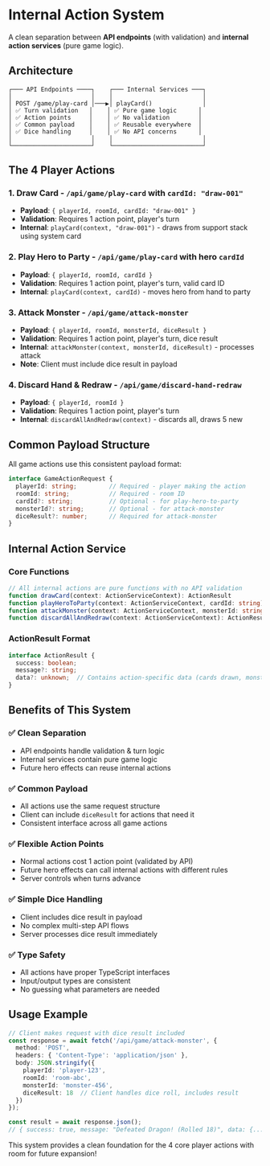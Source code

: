 # Internal Action System

A clean separation between **API endpoints** (with validation) and **internal action services** (pure game logic).

## Architecture

```
┌─── API Endpoints ────┐    ┌─── Internal Services ───┐
│                      │    │                         │
│ POST /game/play-card │───▶│ playCard()              │
│ ✅ Turn validation   │    │ ✅ Pure game logic      │
│ ✅ Action points     │    │ ✅ No validation        │
│ ✅ Common payload    │    │ ✅ Reusable everywhere  │
│ ✅ Dice handling     │    │ ✅ No API concerns      │
│                      │    │                         │
└──────────────────────┘    └─────────────────────────┘
```

## The 4 Player Actions

### 1. **Draw Card** - `/api/game/play-card` with `cardId: "draw-001"`
- **Payload**: `{ playerId, roomId, cardId: "draw-001" }`
- **Validation**: Requires 1 action point, player's turn
- **Internal**: `playCard(context, "draw-001")` - draws from support stack using system card

### 2. **Play Hero to Party** - `/api/game/play-card` with hero `cardId`
- **Payload**: `{ playerId, roomId, cardId }`
- **Validation**: Requires 1 action point, player's turn, valid card ID
- **Internal**: `playCard(context, cardId)` - moves hero from hand to party

### 3. **Attack Monster** - `/api/game/attack-monster`
- **Payload**: `{ playerId, roomId, monsterId, diceResult }`
- **Validation**: Requires 1 action point, player's turn, dice result
- **Internal**: `attackMonster(context, monsterId, diceResult)` - processes attack
- **Note**: Client must include dice result in payload

### 4. **Discard Hand & Redraw** - `/api/game/discard-hand-redraw`
- **Payload**: `{ playerId, roomId }`
- **Validation**: Requires 1 action point, player's turn
- **Internal**: `discardAllAndRedraw(context)` - discards all, draws 5 new

## Common Payload Structure

All game actions use this consistent payload format:

```typescript
interface GameActionRequest {
  playerId: string;         // Required - player making the action
  roomId: string;           // Required - room ID
  cardId?: string;          // Optional - for play-hero-to-party
  monsterId?: string;       // Optional - for attack-monster
  diceResult?: number;      // Required for attack-monster
}
```

## Internal Action Service

### Core Functions

```typescript
// All internal actions are pure functions with no API validation
function drawCard(context: ActionServiceContext): ActionResult
function playHeroToParty(context: ActionServiceContext, cardId: string): ActionResult
function attackMonster(context: ActionServiceContext, monsterId: string, diceResult: number): ActionResult
function discardAllAndRedraw(context: ActionServiceContext): ActionResult
```

### ActionResult Format

```typescript
interface ActionResult {
  success: boolean;
  message?: string;
  data?: unknown;  // Contains action-specific data (cards drawn, monsters defeated, etc.)
}
```

## Benefits of This System

### ✅ **Clean Separation**
- API endpoints handle validation & turn logic
- Internal services contain pure game logic
- Future hero effects can reuse internal actions

### ✅ **Common Payload**
- All actions use the same request structure
- Client can include `diceResult` for actions that need it
- Consistent interface across all game actions

### ✅ **Flexible Action Points**
- Normal actions cost 1 action point (validated by API)
- Future hero effects can call internal actions with different rules
- Server controls when turns advance

### ✅ **Simple Dice Handling**
- Client includes dice result in payload
- No complex multi-step API flows
- Server processes dice result immediately

### ✅ **Type Safety**
- All actions have proper TypeScript interfaces
- Input/output types are consistent
- No guessing what parameters are needed

## Usage Example

```typescript
// Client makes request with dice result included
const response = await fetch('/api/game/attack-monster', {
  method: 'POST',
  headers: { 'Content-Type': 'application/json' },
  body: JSON.stringify({
    playerId: 'player-123',
    roomId: 'room-abc',
    monsterId: 'monster-456',
    diceResult: 18  // Client handles dice roll, includes result
  })
});

const result = await response.json();
// { success: true, message: "Defeated Dragon! (Rolled 18)", data: {...} }
```

This system provides a clean foundation for the 4 core player actions with room for future expansion!